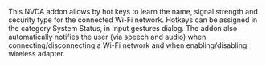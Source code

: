 This NVDA addon allows by hot keys to learn the name, signal strength and security type for the connected Wi-Fi network.
Hotkeys can be assigned in the category System Status, in Input gestures dialog.
The addon also automatically notifies the user (via speech and audio) when connecting/disconnecting a Wi-Fi network and when enabling/disabling wireless adapter.
